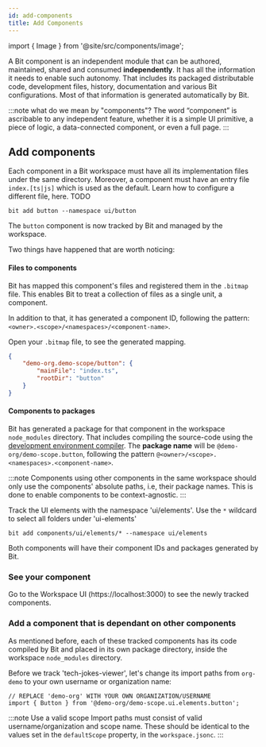 ```yaml
---
id: add-components
title: Add Components
---
```


import { Image } from '@site/src/components/image';

A Bit component is an independent module that can be authored, maintained, shared and consumed **independently**.
It has all the information it needs to enable such autonomy. That includes its packaged distributable code, development files, history, documentation and various Bit configurations.
Most of that information is generated automatically by Bit.

:::note what do we mean by "components"?
The word “component” is ascribable to any independent feature, whether it is a simple UI primitive, a piece of logic, a data-connected component, or even a full page.
:::

## Add components

Each component in a Bit workspace must have all its implementation files under the same directory.
Moreover, a component must have an entry file `index.[ts|js]` which is used as the default. Learn how to configure a different file, here. TODO

```shell
bit add button --namespace ui/button
```

The `button` component is now tracked by Bit and managed by the workspace.

Two things have happened that are worth noticing:

#### Files to components

Bit has mapped this component's files and registered them in the `.bitmap` file. This enables Bit to treat a collection of files as a single unit, a component.

In addition to that, it has generated a component ID, following the pattern:
`<owner>.<scope>/<namespaces>/<component-name>`.

Open your `.bitmap` file, to see the generated mapping.

```json
{
    "demo-org.demo-scope/button": {
        "mainFile": "index.ts",
        "rootDir": "button"
    }
}
```

#### Components to packages

Bit has generated a package for that component in the workspace `node_modules` directory. That includes compiling the source-code using the [development environment compiler](/compiling/overview).
The **package name** will be `@demo-org/demo-scope.button`, following the pattern `@<owner>/<scope>.<namespaces>.<component-name>`.

:::note
Components using other components in the same workspace should only use the components' absolute paths, i.e, their package names. This is done to enable components to be context-agnostic.
:::

Track the UI elements with the namespace 'ui/elements'. Use the `*` wildcard to select all folders under 'ui-elements'

```shell
bit add components/ui/elements/* --namespace ui/elements
```

Both components will have their component IDs and packages generated by Bit.

### See your component

Go to the Workspace UI (https://localhost:3000) to see the newly tracked components.

### Add a component that is dependant on other components

As mentioned before, each of these tracked components has its code compiled by Bit and placed in its own package directory, inside the workspace `node_modules` directory.

Before we track 'tech-jokes-viewer', let's change its import paths from `org-demo` to your own username or organization name:

```tsx title="hero.tsx"
// REPLACE 'demo-org' WITH YOUR OWN ORGANIZATION/USERNAME
import { Button } from '@demo-org/demo-scope.ui.elements.button';
```

:::note Use a valid scope
Import paths must consist of valid username/organization and scope name.
These should be identical to the values set in the `defaultScope` property, in the `workspace.jsonc`.
:::

